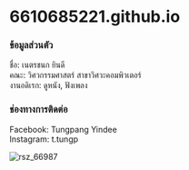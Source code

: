 # 6610685221.github.io
### ข้อมูลส่วนตัว
ชื่อ: เนตรชนก ยินดี\
คณะ: วิศวกรรมศาสตร์ สาขาวิศวะคอมพิวเตอร์\
งานอดิเรก: ดูหนัง, ฟังเพลง
### ช่องทางการติดต่อ
Facebook: Tungpang Yindee\
Instagram: t.tungp

![rsz_66987](https://github.com/user-attachments/assets/788ff368-3edb-46b7-bbb4-18edc6e290e9)
